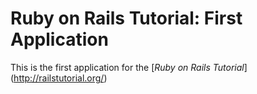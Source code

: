 # Ruby on Rails Tutorial: First Application

This is the first application for the [*Ruby on Rails Tutorial*] (http://railstutorial.org/)